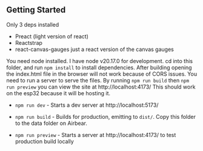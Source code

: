 ## Getting Started

Only 3 deps installed

- Preact (light version of react)
- Reactstrap
- react-canvas-gauges just a react version of the canvas gauges

You need node installed. I have node v20.17.0 for development.
cd into this folder, and run `npm install` to install dependencies.
After building opening the index.html file in the browser will not work because of CORS issues. You need to run a server to serve the files. By running `npm run build` then `npm run preview` you can view the site at http://localhost:4173/
This should work on the esp32 because it will be hosting it.

- `npm run dev` - Starts a dev server at http://localhost:5173/

- `npm run build` - Builds for production, emitting to `dist/`. Copy this folder to the data folder on Airbear.

- `npm run preview` - Starts a server at http://localhost:4173/ to test production build locally
